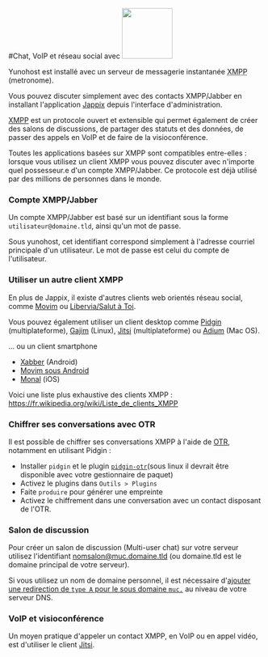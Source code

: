 #Chat, VoIP et réseau social avec <img src="https://yunohost.org/images/XMPP_logo.png" width=100>

Yunohost est installé avec un serveur de messagerie instantanée <abbr title="Extensible Messaging and Presence Protocol">XMPP</abbr> (metronome).

Vous pouvez discuter simplement avec des contacts XMPP/Jabber en installant l'application [Jappix](https://jappix.com/) depuis l'interface d'administration.

[XMPP](https://fr.wikipedia.org/wiki/Extensible_Messaging_and_Presence_Protocol) est un protocole ouvert et extensible qui permet également de créer des salons de discussions, de partager des statuts et des données, de passer des appels en VoIP et de faire de la visioconférence.

Toutes les applications basées sur XMPP sont compatibles entre-elles : lorsque vous utilisez un client XMPP vous pouvez discuter avec n'importe quel possesseur.e d'un compte XMPP/Jabber. Ce protocole est déjà utilisé par des millions de personnes dans le monde.

### Compte XMPP/Jabber

Un compte XMPP/Jabber est basé sur un identifiant sous la forme `utilisateur@domaine.tld`, ainsi qu'un mot de passe.

Sous yunohost, cet identifiant correspond simplement à l'adresse courriel principale d'un utilisateur. Le mot de passe est celui du compte de l'utilisateur.

### Utiliser un autre client XMPP

En plus de Jappix, il existe d'autres clients web orientés réseau social, comme [Movim](https://pod.movim.eu) ou [Libervia/Salut à Toi](http://salut-a-toi.org/).

Vous pouvez également utiliser un client desktop comme [Pidgin](http://pidgin.im/) (multiplateforme), [Gajim](http://gajim.org/index.fr.html) (Linux), [Jitsi](http://jitsi.org/) (multiplateforme) ou [Adium](https://adium.im/) (Mac OS).

... ou un client smartphone
* [Xabber](http://xabber.com) (Android)
* [Movim sous Android](https://movim.eu)
* [Monal](https://itunes.apple.com/us/app/monal-free-xmpp-chat/id317711500?mt=8) (iOS)

Voici une liste plus exhaustive des clients XMPP : https://fr.wikipedia.org/wiki/Liste_de_clients_XMPP

### Chiffrer ses conversations avec OTR

Il est possible de chiffrer ses conversations XMPP à l'aide de [OTR](https://otr.cypherpunks.ca/index.php#downloads), notamment en utilisant Pidgin :
* Installer `pidgin` et le plugin [`pidgin-otr`](https://otr.cypherpunks.ca/index.php#downloads)(sous linux il devrait être disponible avec votre gestionnaire de paquet)
* Activez le plugins dans `Outils > Plugins`
* Faite `produire` pour générer une empreinte
* Activez le chiffrement dans une conversation avec un contact disposant de l'OTR.

### Salon de discussion

Pour créer un salon de discussion (Multi-user chat) sur votre serveur utilisez l'identifiant nomsalon@muc.domaine.tld (ou domaine.tld est le domaine principal de votre serveur).

Si vous utilisez un nom de domaine personnel, il est nécessaire d'[ajouter une redirection de `type A` pour le sous domaine `muc.`](dns_config_fr) au niveau de votre serveur DNS.

### VoIP et visioconférence

Un moyen pratique d'appeler un contact XMPP, en VoIP ou en appel vidéo, est d'utiliser le client [Jitsi](http://jitsi.org/).

